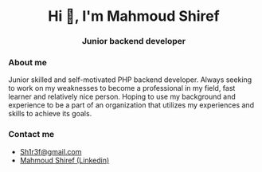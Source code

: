 <h1 align="center">Hi 👋, I'm Mahmoud Shiref</h1>
<h3 align="center">Junior backend developer</h3>
<h3>About me</h3>
<p>Junior skilled and self-motivated PHP backend developer. Always seeking to work on my weaknesses to 
become a professional in my field, fast learner and relatively nice person. Hoping to use my 
background and experience to be a part of an organization that utilizes my experiences and skills to 
achieve its goals.</p>

<h3>Contact me</h3>
<ul>
  <li>
    <a href="mailto:sh1r3f@gmail.com" rel="nofollow">Sh1r3f@gmail.com</a>
  </li>
  <li>
    <a href="https://www.linkedin.com/in/sh1r3f" rel="nofollow">Mahmoud Shiref (Linkedin)</a>
  </li>  
</ul>
